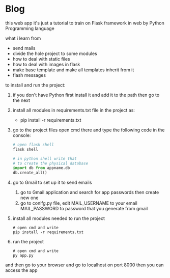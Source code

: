 # Blog

this web app it's just a tutorial to train on Flask framework in web by Python Programming language



what i learn from

- send mails
- divide the hole project to some modules
- how to deal with static files
- how to deal with images in flask
- make base template and make all templates inherit from it
- flash messages



to install and run the project:

1. if you don't have Python first install it and add it to the path then go to the next

2. install all modules in requirements.txt file in the project as: 

   - pip install -r requirements.txt 

3. go to the project files open cmd there and type the following code in the console:

   ```python
   # open flask shell
   flask shell
   ```

   ```python
   # in python shell write that
   # to create the physical database
   import db from appname.db
   db.create_all()
   ```

4. go to Gmail to set up it to send emails

   1. go to Gmail application and search for app passwords then create new one
   2. go to conifg.py file, edit MAIL_USERNAME to your email MAIL_PASSWORD to password that you generate from gmail

5. install all modules needed to run the project

   ```shell
   # open cmd and write
   pip install -r requirements.txt
   ```

6. run the project

   ```shell
   # open cmd and write 
   py app.py
   ```

and then go to your browser and go to localhost on port 8000 then you can access the app

